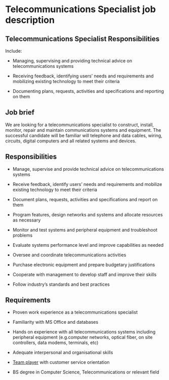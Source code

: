 # Telecommunications Specialist job description


## Telecommunications Specialist Responsibilities

Include:

* Managing, supervising and providing technical advice on telecommunications systems

* Receiving feedback, identifying users’ needs and requirements and mobilizing existing technology to meet their criteria

* Documenting plans, requests, activities and specifications and reporting on them


## Job brief

We are looking for a telecommunications specialist to construct, install, monitor, repair and maintain communications systems and equipment. The successful candidate will be familiar will telephone and data cables, wiring, circuits, digital computers and all related systems and devices.


## Responsibilities

* Manage, supervise and provide technical advice on telecommunications systems

* Receive feedback, identify users’ needs and requirements and mobilize existing technology to meet their criteria

* Document plans, requests, activities and specifications and report on them

* Program features, design networks and systems and allocate resources as necessary

* Monitor and test systems and peripheral equipment and troubleshoot problems

* Evaluate systems performance level and improve capabilities as needed

* Oversee and coordinate telecommunications activities

* Purchase electronic equipment and prepare budgetary justifications

* Cooperate with management to develop staff and improve their skills

* Follow industry’s standards and best practices


## Requirements

* Proven work experience as a telecommunications specialist

* Familiarity with MS Office and databases

* Hands on experience with all telecommunications systems including peripheral equipment (e.g.computer networks, optical fiber, on site controllers, data modems, terminals, etc)

* Adequate interpersonal and organisational skills

* <a href="https://resources.workable.com/team-player-interview-questions">Team player</a> with customer service orientation

* BS degree in Computer Science, Telecommunications or relevant field
